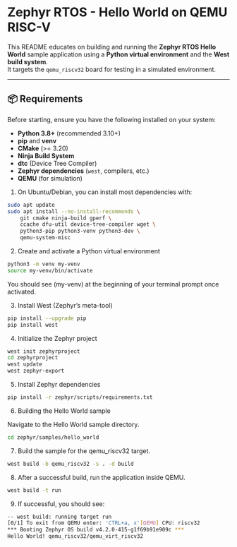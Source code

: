 # Zephyr RTOS - Hello World on QEMU RISC-V

This README educates on building and running the **Zephyr RTOS Hello World** sample application using a **Python virtual environment** and the **West build system**.  
It targets the `qemu_riscv32` board for testing in a simulated environment.

---

## 📦 Requirements

Before starting, ensure you have the following installed on your system:

- **Python 3.8+** (recommended 3.10+)
- **pip** and **venv**
- **CMake** (>= 3.20)
- **Ninja Build System**
- **dtc** (Device Tree Compiler)
- **Zephyr dependencies** (`west`, compilers, etc.)
- **QEMU** (for simulation)

1. On Ubuntu/Debian, you can install most dependencies with:

```bash
sudo apt update
sudo apt install --no-install-recommends \
    git cmake ninja-build gperf \
    ccache dfu-util device-tree-compiler wget \
    python3-pip python3-venv python3-dev \
    qemu-system-misc
```

2. Create and activate a Python virtual environment

```bash
python3 -m venv my-venv
source my-venv/bin/activate
```

You should see (my-venv) at the beginning of your terminal prompt once activated.

3. Install West (Zephyr’s meta-tool)

```bash
pip install --upgrade pip
pip install west
```

4. Initialize the Zephyr project

```bash
west init zephyrproject
cd zephyrproject
west update
west zephyr-export
```

5. Install Zephyr dependencies

```bash
pip install -r zephyr/scripts/requirements.txt
```

6. Building the Hello World sample

Navigate to the Hello World sample directory.

```bash
cd zephyr/samples/hello_world
```

7. Build the sample for the qemu_riscv32 target.

```bash
west build -b qemu_riscv32 -s . -d build
```

8. After a successful build, run the application inside QEMU.

```bash
west build -t run
```

9. If successful, you should see:

```bash
-- west build: running target run
[0/1] To exit from QEMU enter: 'CTRL+a, x'[QEMU] CPU: riscv32
*** Booting Zephyr OS build v4.2.0-415-g1f69b91e909c ***
Hello World! qemu_riscv32/qemu_virt_riscv32
```
